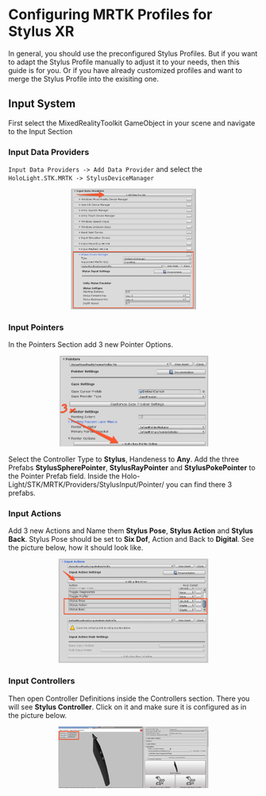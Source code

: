 # Configuring MRTK Profiles for Stylus XR

In general, you should use the preconfigured Stylus Profiles. But if you want to adapt the Stylus Profile manually to adjust it to your needs, then this guide is for you. Or if you have already customized profiles and want to merge the Stylus Profile into the exisiting one.

## Input System
First select the MixedRealityToolkit GameObject in your scene and navigate to the Input Section


### Input Data Providers
`Input Data Providers -> Add Data Provider` and select the `HoloLight.STK.MRTK -> StylusDeviceManager`

<p align="center">
	<img src="imgs/StylusConfigProfile1.PNG" width="50%">
</p>

### Input Pointers
In the Pointers Section add 3 new Pointer Options. 

<p align="center">
	<img src="imgs/StylusConfigProfile2.PNG" width="60%">
</p>

Select the Controller Type to **Stylus**, Handeness to **Any**. Add the three Prefabs **StylusSpherePointer**, **StylusRayPointer** and **StylusPokePointer** to the Pointer Prefab field. Inside the Holo-Light/STK/MRTK/Providers/StylusInput/Pointer/ you can find there 3 prefabs. 

### Input Actions
Add 3 new Actions and Name them **Stylus Pose**, **Stylus Action** and **Stylus Back**. Stylus Pose should be set to **Six Dof**, Action and Back to **Digital**. See the picture below, how it should look like.

<p align="center">
	<img src="imgs/StylusConfigProfile4.PNG" width="60%">
</p>

### Input Controllers
Then open Controller Definitions inside the Controllers section. There you will see **Stylus Controller**. Click on it and make sure it is configured as in the picture below.

<p align="center">
	<img src="imgs/StylusConfigProfile5.PNG" width="60%">
</p>
